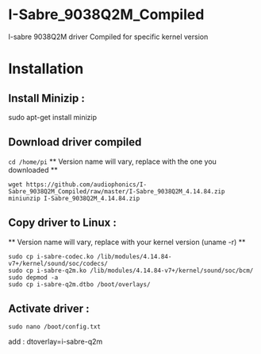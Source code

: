 # I-Sabre_9038Q2M_Compiled
I-sabre 9038Q2M driver Compiled for specific kernel version

# Installation

## Install Minizip :
sudo apt-get install minizip

## Download driver compiled 
```cd /home/pi```
** Version name will vary, replace with the one you downloaded **
```
wget https://github.com/audiophonics/I-Sabre_9038Q2M_Compiled/raw/master/I-Sabre_9038Q2M_4.14.84.zip
miniunzip I-Sabre_9038Q2M_4.14.84.zip
```
## Copy driver to Linux :
** Version name will vary, replace with your kernel version (uname -r) **
```
sudo cp i-sabre-codec.ko /lib/modules/4.14.84-v7+/kernel/sound/soc/codecs/
sudo cp i-sabre-q2m.ko /lib/modules/4.14.84-v7+/kernel/sound/soc/bcm/
sudo depmod -a
sudo cp i-sabre-q2m.dtbo /boot/overlays/
```
## Activate driver :
```
sudo nano /boot/config.txt
```
add :
dtoverlay=i-sabre-q2m
